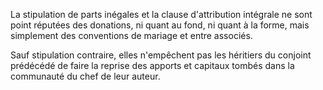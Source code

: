   
 La stipulation de parts inégales et la clause d'attribution intégrale ne sont point réputées des donations, ni quant au fond, ni quant à la forme, mais simplement des conventions de mariage et entre associés.  

  
 Sauf stipulation contraire, elles n'empêchent pas les héritiers du conjoint prédécédé de faire la reprise des apports et capitaux tombés dans la communauté du chef de leur auteur.  
